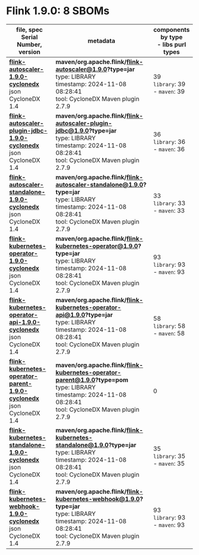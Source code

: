 Flink 1.9.0: 8 SBOMs
=======

| file, spec<br>Serial Number, version| metadata | components<br>by type<br>- libs purl types |
| ----------------------------------- | -------- | ------------------------------------------ |
| **[flink-autoscaler-1.9.0-cyclonedx](maven/org.apache.flink/flink-autoscaler/1.9.0/flink-autoscaler-1.9.0-cyclonedx.json)**<br>json CycloneDX 1.4 | **maven/org.apache.flink/flink-autoscaler@1.9.0?type=jar**<br>type: LIBRARY<br>timestamp: 2024-11-08 08:28:41<br>tool: CycloneDX Maven plugin 2.7.9 | 39<br>`library`: 39 <br>- `maven`: 39  |
| **[flink-autoscaler-plugin-jdbc-1.9.0-cyclonedx](maven/org.apache.flink/flink-autoscaler-plugin-jdbc/1.9.0/flink-autoscaler-plugin-jdbc-1.9.0-cyclonedx.json)**<br>json CycloneDX 1.4 | **maven/org.apache.flink/flink-autoscaler-plugin-jdbc@1.9.0?type=jar**<br>type: LIBRARY<br>timestamp: 2024-11-08 08:28:41<br>tool: CycloneDX Maven plugin 2.7.9 | 36<br>`library`: 36 <br>- `maven`: 36  |
| **[flink-autoscaler-standalone-1.9.0-cyclonedx](maven/org.apache.flink/flink-autoscaler-standalone/1.9.0/flink-autoscaler-standalone-1.9.0-cyclonedx.json)**<br>json CycloneDX 1.4 | **maven/org.apache.flink/flink-autoscaler-standalone@1.9.0?type=jar**<br>type: LIBRARY<br>timestamp: 2024-11-08 08:28:41<br>tool: CycloneDX Maven plugin 2.7.9 | 33<br>`library`: 33 <br>- `maven`: 33  |
| **[flink-kubernetes-operator-1.9.0-cyclonedx](maven/org.apache.flink/flink-kubernetes-operator/1.9.0/flink-kubernetes-operator-1.9.0-cyclonedx.json)**<br>json CycloneDX 1.4 | **maven/org.apache.flink/flink-kubernetes-operator@1.9.0?type=jar**<br>type: LIBRARY<br>timestamp: 2024-11-08 08:28:41<br>tool: CycloneDX Maven plugin 2.7.9 | 93<br>`library`: 93 <br>- `maven`: 93  |
| **[flink-kubernetes-operator-api-1.9.0-cyclonedx](maven/org.apache.flink/flink-kubernetes-operator-api/1.9.0/flink-kubernetes-operator-api-1.9.0-cyclonedx.json)**<br>json CycloneDX 1.4 | **maven/org.apache.flink/flink-kubernetes-operator-api@1.9.0?type=jar**<br>type: LIBRARY<br>timestamp: 2024-11-08 08:28:41<br>tool: CycloneDX Maven plugin 2.7.9 | 58<br>`library`: 58 <br>- `maven`: 58  |
| **[flink-kubernetes-operator-parent-1.9.0-cyclonedx](maven/org.apache.flink/flink-kubernetes-operator-parent/1.9.0/flink-kubernetes-operator-parent-1.9.0-cyclonedx.json)**<br>json CycloneDX 1.4 | **maven/org.apache.flink/flink-kubernetes-operator-parent@1.9.0?type=pom**<br>type: LIBRARY<br>timestamp: 2024-11-08 08:28:41<br>tool: CycloneDX Maven plugin 2.7.9 | 0 |
| **[flink-kubernetes-standalone-1.9.0-cyclonedx](maven/org.apache.flink/flink-kubernetes-standalone/1.9.0/flink-kubernetes-standalone-1.9.0-cyclonedx.json)**<br>json CycloneDX 1.4 | **maven/org.apache.flink/flink-kubernetes-standalone@1.9.0?type=jar**<br>type: LIBRARY<br>timestamp: 2024-11-08 08:28:41<br>tool: CycloneDX Maven plugin 2.7.9 | 35<br>`library`: 35 <br>- `maven`: 35  |
| **[flink-kubernetes-webhook-1.9.0-cyclonedx](maven/org.apache.flink/flink-kubernetes-webhook/1.9.0/flink-kubernetes-webhook-1.9.0-cyclonedx.json)**<br>json CycloneDX 1.4 | **maven/org.apache.flink/flink-kubernetes-webhook@1.9.0?type=jar**<br>type: LIBRARY<br>timestamp: 2024-11-08 08:28:41<br>tool: CycloneDX Maven plugin 2.7.9 | 93<br>`library`: 93 <br>- `maven`: 93  |
